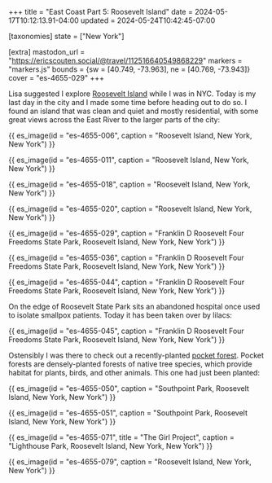 +++
title = "East Coast Part 5: Roosevelt Island"
date = 2024-05-17T10:12:13.91-04:00
updated = 2024-05-24T10:42:45-07:00

[taxonomies]
state = ["New York"]

[extra]
mastodon_url = "https://ericscouten.social/@travel/112516640549868229"
markers = "markers.js"
bounds = {sw = [40.749, -73.963], ne = [40.769, -73.943]}
cover = "es-4655-029"
+++

Lisa suggested I explore [Roosevelt Island](https://www.nyctourism.com/new-york/manhattan/roosevelt-island/) while I was in NYC. Today is my last day in the city and I made some time before heading out to do so. I found an island that was clean and quiet and mostly residential, with some great views across the East River to the larger parts of the city:

<!-- more -->

{{ es_image(id = "es-4655-006", caption = "Roosevelt Island, New York, New York") }}

{{ es_image(id = "es-4655-011", caption = "Roosevelt Island, New York, New York") }}

{{ es_image(id = "es-4655-018", caption = "Roosevelt Island, New York, New York") }}

{{ es_image(id = "es-4655-020", caption = "Roosevelt Island, New York, New York") }}

{{ es_image(id = "es-4655-029", caption = "Franklin D Roosevelt Four Freedoms State Park, Roosevelt Island, New York, New York") }}

{{ es_image(id = "es-4655-036", caption = "Franklin D Roosevelt Four Freedoms State Park, Roosevelt Island, New York, New York") }}

{{ es_image(id = "es-4655-044", caption = "Franklin D Roosevelt Four Freedoms State Park, Roosevelt Island, New York, New York") }}

On the edge of Roosevelt State Park sits an abandoned hospital once used to isolate smallpox patients. Today it has been taken over by lilacs:

{{ es_image(id = "es-4655-045", caption = "Franklin D Roosevelt Four Freedoms State Park, Roosevelt Island, New York, New York") }}

Ostensibly I was there to check out a recently-planted [pocket forest](https://rioc.ny.gov/CivicAlerts.aspx?AID=399). Pocket forests are densely-planted forests of native tree species, which provide habitat for plants, birds, and other animals. This one had just been planted:

{{ es_image(id = "es-4655-050", caption = "Southpoint Park, Roosevelt Island, New York, New York") }}

{{ es_image(id = "es-4655-051", caption = "Southpoint Park, Roosevelt Island, New York, New York") }}

{{ es_image(id = "es-4655-071", title = "The Girl Project", caption = "Lighthouse Park, Roosevelt Island, New York, New York") }}

{{ es_image(id = "es-4655-079", caption = "Roosevelt Island, New York, New York") }}

